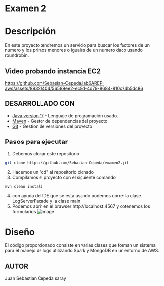 # Examen 2

# Descripción 
En este proyecto tendremos un servicio para buscar los factores de un numero y los primos menores o iguales de un numero dado usando roundrobin.
## Video probando instancia EC2
https://github.com/Sebasian-Cepeda/lab6AREP-aws/assets/89321404/56589ee2-ec8d-4d79-8684-810c24b5dc86

## DESARROLLADO CON
* [Java version 17](https://www.oracle.com/co/java/technologies/downloads/) - Lenguaje de programación usado.
* [Maven](https://maven.apache.org/download.cgi) - Gestor de dependencias del proyecto
* [Git](https://git-scm.com/downloads) - Gestion de versiones del proyecto

## Pasos para ejecutar
1. Debemos clonar este repositorio
```bash
git clone https://github.com/Sebasian-Cepeda/examen2.git
```
2. Hacemos un "cd" al repositorio clonado
3. Compilamos el proyecto con el siguiente comando
```bash
mvn clean install
```
4. con ayuda del IDE que se esta usando podemos correr la clase LogServerFacade y la clase main
5. Podemos abrir en el brawser http://localhost:4567 y optenemos los formularios
   ![image](https://github.com/Sebasian-Cepeda/examen2/assets/89321404/210eed96-5d16-4218-b520-9d9ea00595c4)


# Diseño
 El código proporcionado consiste en varias clases que forman un sistema para el manejo de logs utilizando Spark y MongoDB en un entorno de AWS.
 


## AUTOR
Juan Sebastian Cepeda saray



